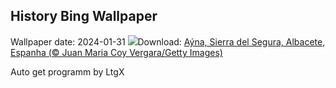 ## History Bing Wallpaper
Wallpaper date: 2024-01-31
![](https://www.bing.com/th?id=OHR.AlbaceteSpain_PT-BR1055348221_UHD.jpg&w=1000)Download: [Aýna, Sierra del Segura, Albacete, Espanha (© Juan Maria Coy Vergara/Getty Images)](https://www.bing.com/th?id=OHR.AlbaceteSpain_PT-BR1055348221_UHD.jpg)

Auto get programm by LtgX
